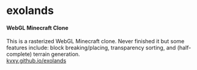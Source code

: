# exolands

#### WebGL Minecraft Clone

This is a rasterized WebGL Minecraft clone. Never finished it but some features include: block breaking/placing, transparency sorting, and (half-complete) terrain generation.<br>
[kvxy.github.io/exolands](https://kvxy.github.io/exolands/)